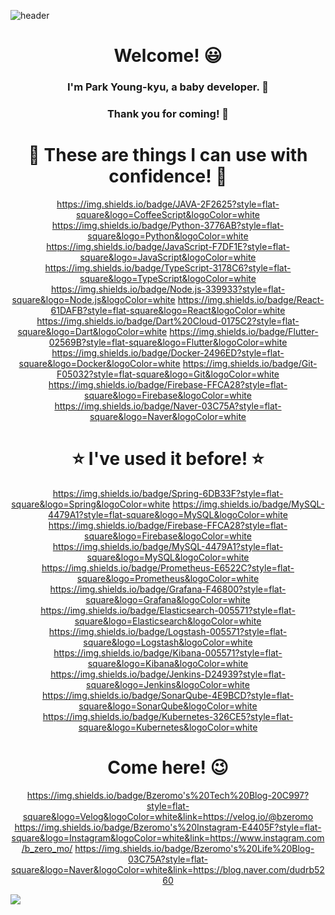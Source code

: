 ![header](https://capsule-render.vercel.app/api?type=waving&color=auto&height=300&section=header&text=Bzeromo&fontSize=90&animation=scaleIn&fontAlign=70)

<div align="center">

# Welcome! 😃
  
### I'm Park Young-kyu, a baby developer. 👶
### Thank you for coming! 🙌

# 🌟 These are things I can use with confidence! 🌟
  
https://img.shields.io/badge/JAVA-2F2625?style=flat-square&logo=CoffeeScript&logoColor=white https://img.shields.io/badge/Python-3776AB?style=flat-square&logo=Python&logoColor=white https://img.shields.io/badge/JavaScript-F7DF1E?style=flat-square&logo=JavaScript&logoColor=white https://img.shields.io/badge/TypeScript-3178C6?style=flat-square&logo=TypeScript&logoColor=white https://img.shields.io/badge/Node.js-339933?style=flat-square&logo=Node.js&logoColor=white https://img.shields.io/badge/React-61DAFB?style=flat-square&logo=React&logoColor=white https://img.shields.io/badge/Dart%20Cloud-0175C2?style=flat-square&logo=Dart&logoColor=white https://img.shields.io/badge/Flutter-02569B?style=flat-square&logo=Flutter&logoColor=white https://img.shields.io/badge/Docker-2496ED?style=flat-square&logo=Docker&logoColor=white https://img.shields.io/badge/Git-F05032?style=flat-square&logo=Git&logoColor=white https://img.shields.io/badge/Firebase-FFCA28?style=flat-square&logo=Firebase&logoColor=white https://img.shields.io/badge/Naver-03C75A?style=flat-square&logo=Naver&logoColor=white
  
# ⭐ I've used it before! ⭐

https://img.shields.io/badge/Spring-6DB33F?style=flat-square&logo=Spring&logoColor=white https://img.shields.io/badge/MySQL-4479A1?style=flat-square&logo=MySQL&logoColor=white https://img.shields.io/badge/Firebase-FFCA28?style=flat-square&logo=Firebase&logoColor=white https://img.shields.io/badge/MySQL-4479A1?style=flat-square&logo=MySQL&logoColor=white https://img.shields.io/badge/Prometheus-E6522C?style=flat-square&logo=Prometheus&logoColor=white https://img.shields.io/badge/Grafana-F46800?style=flat-square&logo=Grafana&logoColor=white https://img.shields.io/badge/Elasticsearch-005571?style=flat-square&logo=Elasticsearch&logoColor=white https://img.shields.io/badge/Logstash-005571?style=flat-square&logo=Logstash&logoColor=white https://img.shields.io/badge/Kibana-005571?style=flat-square&logo=Kibana&logoColor=white https://img.shields.io/badge/Jenkins-D24939?style=flat-square&logo=Jenkins&logoColor=white https://img.shields.io/badge/SonarQube-4E9BCD?style=flat-square&logo=SonarQube&logoColor=white https://img.shields.io/badge/Kubernetes-326CE5?style=flat-square&logo=Kubernetes&logoColor=white
  
# Come here! 😉

https://img.shields.io/badge/Bzeromo's%20Tech%20Blog-20C997?style=flat-square&logo=Velog&logoColor=white&link=https://velog.io/@bzeromo https://img.shields.io/badge/Bzeromo's%20Instagram-E4405F?style=flat-square&logo=Instagram&logoColor=white&link=https://www.instagram.com/b_zero_mo/ https://img.shields.io/badge/Bzeromo's%20Life%20Blog-03C75A?style=flat-square&logo=Naver&logoColor=white&link=https://blog.naver.com/dudrb5260

</div>

![](https://capsule-render.vercel.app/api?type=waving&color=auto&height=300&section=footer)
